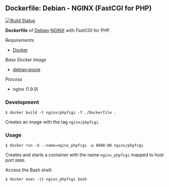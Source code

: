 ## Dockerfile: Debian - NGINX (FastCGI for PHP)

[![Build Status](https://travis-ci.org/ericmdev/dockerfile.debian-nginx-phpfcgi.svg?branch=master)](https://travis-ci.org/ericmdev/dockerfile.debian-nginx-phpfcgi)

**Dockerfile** of [Debian](https://www.debian.org/) [NGINX](https://www.nginx.com/) with FastCGI for PHP.

*Requirements*
- [Docker](https://www.docker.com/) 

*Base Docker Image*
- [debian:jessie](https://hub.docker.com/_/debian/)

*Process*
- nginx (1.9.9)

### Development

    $ docker build -t nginx/phpfcgi -f ./Dockerfile .

Creates an image with the tag `nginx/phpfcgi`.

### Usage

    $ docker run -d --name=nginx_phpfcgi -p 8888:80 nginx/phpfcgi

Creates and starts a container with the name `nginx_phpfcgi` mapped to host port `8888`.

Access the Bash shell:

    $ docker exec -it nginx_phpfcgi bash

